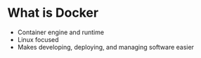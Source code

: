 # What is Docker

 - Container engine and runtime
 - Linux focused
 - Makes developing, deploying, and managing software easier



